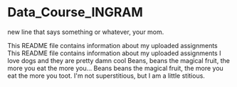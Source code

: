 # Data_Course_INGRAM

new line that says something or whatever, your mom.

This README file contains information about my uploaded assignments
This README file contains information about my uploaded assignments
I love dogs and they are pretty damn cool
Beans, beans the magical fruit, the more you eat the more you...
Beans beans the magical fruit, the more you eat the more you toot.
I'm not superstitious, but I am a little stitious.
